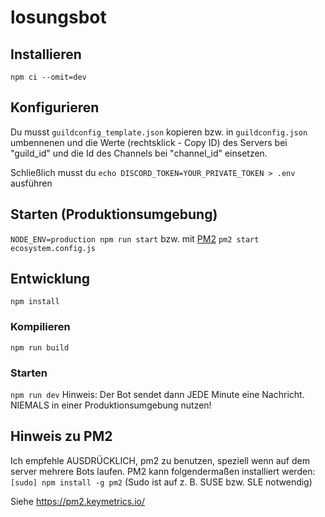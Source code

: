 # losungsbot

## Installieren

`npm ci --omit=dev`

## Konfigurieren

Du musst `guildconfig_template.json` kopieren bzw. in `guildconfig.json` umbennenen und die Werte (rechtsklick - Copy ID)
des Servers bei "guild_id" und die Id des Channels bei "channel_id" einsetzen.

Schließlich musst du `echo DISCORD_TOKEN=YOUR_PRIVATE_TOKEN > .env` ausführen

## Starten (Produktionsumgebung)

`NODE_ENV=production npm run start` bzw. mit [PM2](https://github.com/mainquestministries/losungsbot/tree/master#pm2) `pm2 start ecosystem.config.js`

## Entwicklung

`npm install`

### Kompilieren

`npm run build`

### Starten

`npm run dev` Hinweis: Der Bot sendet dann JEDE Minute eine Nachricht. NIEMALS in einer Produktionsumgebung nutzen!

## Hinweis zu PM2

Ich empfehle AUSDRÜCKLICH, pm2 zu benutzen, speziell wenn auf dem server mehrere Bots laufen.
PM2 kann folgendermaßen installiert werden: `[sudo] npm install -g pm2`
(Sudo ist auf z. B. SUSE bzw. SLE notwendig)

Siehe <https://pm2.keymetrics.io/>
